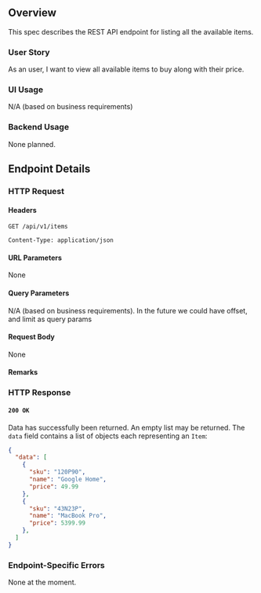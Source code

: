## Overview

This spec describes the REST API endpoint for listing all the available items.

### User Story

As an user, I want to view all available items to buy along with their price.

### UI Usage

N/A (based on business requirements)

### Backend Usage

None planned.

## Endpoint Details

### HTTP Request

#### Headers

```http
GET /api/v1/items

Content-Type: application/json
```

#### URL Parameters

None

#### Query Parameters

N/A (based on business requirements). In the future we could have offset, and limit as query params

#### Request Body

None

#### Remarks

### HTTP Response

#### `200 OK`

Data has successfully been returned. An empty list may be returned.
The `data` field contains a list of objects each representing an `Item`:

```json
{
  "data": [
    {
      "sku": "120P90",
      "name": "Google Home",
      "price": 49.99
    },
    {
      "sku": "43N23P",
      "name": "MacBook Pro",
      "price": 5399.99
    },
  ]
}
```

### Endpoint-Specific Errors

None at the moment.

